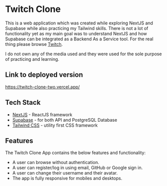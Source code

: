 # Twitch Clone

This is a web application which was created while exploring NextJS and Supabase while also practicing my Tailwind skills.
There is not a lot of functionality yet as my main goal was to understand NextJS and how Supabase can be integrated as a Backend As a Service tool.
For the real thing please browse [Twitch](https://www.twitch.tv/).

I do not own any of the media used and they were used for the sole purpose of practicing and learning.

## Link to deployed version

https://twitch-clone-two.vercel.app/

## Tech Stack

- [NextJS](https://nextjs.org/) - ReactJS framework
- [Supabase](https://supabase.com/) - for both API and PostgreSQL Database
- [Tailwind CSS](https://tailwindcss.com/) - utility first CSS framework

## Features

The Twitch Clone App contains the below features and functionality:

- A user can browse without authentication.
- A user can register/log in using email, GitHub or Google sign in.
- A user can change their username and their avatar.
- The app is fully responsive for mobiles and desktops.
